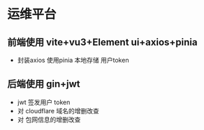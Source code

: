 # 运维平台

## 前端使用 vite+vu3+Element ui+axios+pinia
* 封装axios  使用pinia 本地存储 用户token
## 后端使用 gin+jwt
* jwt 签发用户 token
* 对 cloudflare 域名的增删改查
* 对 包网信息的增删改查

